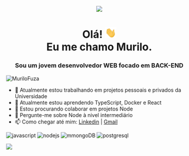 
<p align="center">
    <img src="https://nodejs.org/static/images/logos/nodejs-new-pantone-white.svg" width="150px">
</p>
<h1 align="center">
  Olá! 
      <img src="https://github.com/MuriloFuza/MuriloFuza/blob/main/hi.gif" width="30px">
  </br>
  Eu me chamo Murilo.
</h1>


<h3 align="center">Sou um jovem desenvolvedor WEB focado em BACK-END</h3>
<p align="left"> <img src="https://komarev.com/ghpvc/?username=MuriloFuza" alt="MuriloFuza" /> </p>


- 🔭 Atualmente estou trabalhando em projetos pessoais e privados da Universidade
- 🌱 Atualmente estou aprendendo TypeScript, Docker e React
- 👯 Estou procurando colaborar em projetos Node
- 💬 Pergunte-me sobre Node à nivel intermediário
- 📫 Como chegar até mim: [Linkedin](https://www.linkedin.com/in/murilofuza) | [Gmail](mailto:muriloacademix@gmail.com)

<p align="left"> 
  <img src="https://img.shields.io/badge/-JavaScript-eed718?style=flat&logo=javascript&logoColor=ffffff" alt="javascript"/> 
  <img src="https://img.shields.io/badge/-Node.js-3C873A?style=flat&logo=Node.js&logoColor=white" alt="nodejs"/>
  <img src="https://img.shields.io/badge/-MongoDB-4DB33D?style=flat&logo=mongodb&logoColor=FFFFFF" alt="mmongoDB">
  <img src="https://img.shields.io/badge/-PostgreSQL-336791?style=flat&logo=postgresql&logoColor=ffffff" alt="postgresql"/> 
</p> 

<p style="display:flex;" >
 <img src="https://github-readme-stats.vercel.app/api/top-langs/?username=MuriloFuza&layout=compact&theme=react" /> 
</p> 
